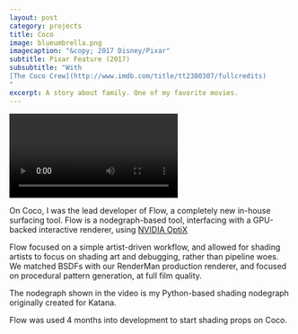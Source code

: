 ```yaml
---
layout: post
category: projects
title: Coco
image: blueumbrella.png
imagecaption: "&copy; 2017 Disney/Pixar"
subtitle: Pixar Feature (2017)
subsubtitle: "With 
[The Coco Crew](http://www.imdb.com/title/tt2380307/fullcredits)
"
excerpt: A story about family. One of my favorite movies.
---
```


<video autoplay loop controls>
  <source src="http://on-demand.gputechconf.com/siggraph/2016/video/sig1653-david-pesare-jean-daniel-nahmias-look-development-in-real-time.mp4#t=803"
  type="video/ogg">
</video>

On Coco, I was the lead developer of Flow, a completely new in-house surfacing
tool. Flow is a nodegraph-based tool, interfacing with a GPU-backed interactive
renderer, using [NVIDIA OptiX](https://developer.nvidia.com/optix)

Flow focused on a simple artist-driven workflow, and allowed for shading
artists to focus on shading art and debugging, rather than pipeline woes.
We matched BSDFs with our RenderMan production renderer, and focused on
procedural pattern generation, at full film quality.

The nodegraph shown in the video is my Python-based shading nodegraph
originally created for Katana.

Flow was used 4 months into development to start shading props on Coco.
